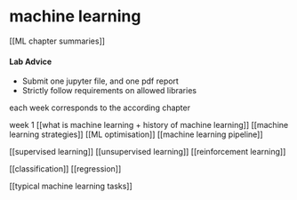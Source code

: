 # machine learning

[[ML chapter summaries]]

#### Lab Advice
- Submit one jupyter file, and one pdf report
- Strictly follow requirements on allowed libraries

each week corresponds to the according chapter

week 1 
[[what is machine learning + history of machine learning]]
[[machine learning strategies]]
[[ML optimisation]]
[[machine learning pipeline]]

[[supervised learning]]
[[unsupervised learning]]
[[reinforcement learning]]

[[classification]]
[[regression]]

[[typical machine learning tasks]]